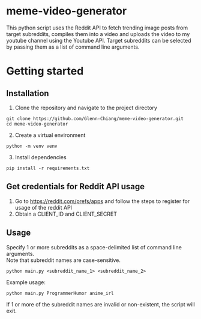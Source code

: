 ﻿# meme-video-generator
This python script uses the Reddit API to fetch trending image posts from target subreddits, compiles them into a video and uploads the video to my youtube channel using the Youtube API. Target subreddits can be selected by passing them as a list of command line arguments.
# Getting started
## Installation
1. Clone the repository and navigate to the project directory
```
git clone https://github.com/Glenn-Chiang/meme-video-generator.git
cd meme-video-generator
```
2. Create a virtual environment
```
python -m venv venv
```
3. Install dependencies
```
pip install -r requirements.txt
```
## Get credentials for Reddit API usage
1. Go to https://reddit.com/prefs/apps and follow the steps to register for usage of the reddit API
2. Obtain a CLIENT_ID and CLIENT_SECRET
## Usage
Specify 1 or more subreddits as a space-delimited list of command line arguments.  
Note that subreddit names are case-sensitive.
```
python main.py <subreddit_name_1> <subreddit_name_2>
```
Example usage:
```
python main.py ProgrammerHumor anime_irl
```
If 1 or more of the subreddit names are invalid or non-existent, the script will exit.
